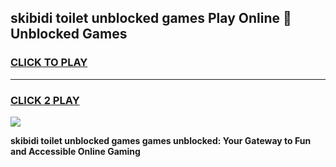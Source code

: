 
## skibidi toilet unblocked games Play Online 👋 Unblocked Games
<h3>
<a href="https://premium.freeplayer.one?title=skibidi_toilet_unblocked_games&ref=19F">CLICK TO PLAY</a></h3>
<hr>

<h3>
<a href="https://premium.freeplayer.one?title=skibidi_toilet_unblocked_games&ref=19F">CLICK 2 PLAY</a>
  
</h3>

<a href="https://premium.freeplayer.one?title=skibidi_toilet_unblocked_games&ref=19F"><img src="https://clearcache.store/games.png"></a>


**skibidi toilet unblocked games games unblocked: Your Gateway to Fun and Accessible Online Gaming**
